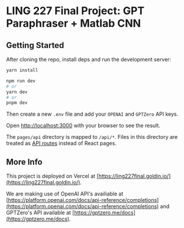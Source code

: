 # LING 227 Final Project: GPT Paraphraser + Matlab CNN

## Getting Started

After cloning the repo, install deps and run the development server:

```bash
yarn install

npm run dev
# or
yarn dev
# or
pnpm dev
```

Then create a new  `.env` file and add your `OPENAI` and `GPTZero` API keys. 

Open [http://localhost:3000](http://localhost:3000) with your browser to see the result.

The `pages/api` directory is mapped to `/api/*`. Files in this directory are treated as [API routes](https://nextjs.org/docs/api-routes/introduction) instead of React pages.

## More Info

This project is deployed on Vercel at [https://ling227final.goldin.io/](https://ling227final.goldin.io/). 

We are making use of OpenAI API's availiable at [https://platform.openai.com/docs/api-reference/completions](https://platform.openai.com/docs/api-reference/completions) and GPTZero's API available at [https://gptzero.me/docs](https://gptzero.me/docs). 
